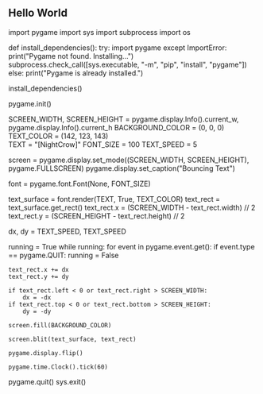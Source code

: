 Hello World 
------------
import pygame
import sys
import subprocess
import os

def install_dependencies():
    try:
        import pygame
    except ImportError:
        print("Pygame not found. Installing...")
        subprocess.check_call([sys.executable, "-m", "pip", "install", "pygame"])
    else:
        print("Pygame is already installed.")

install_dependencies()

pygame.init()

SCREEN_WIDTH, SCREEN_HEIGHT = pygame.display.Info().current_w, pygame.display.Info().current_h
BACKGROUND_COLOR = (0, 0, 0)  
TEXT_COLOR = (142, 123, 143)  
TEXT = "[NightCrow]"
FONT_SIZE = 100
TEXT_SPEED = 5

screen = pygame.display.set_mode((SCREEN_WIDTH, SCREEN_HEIGHT), pygame.FULLSCREEN)
pygame.display.set_caption("Bouncing Text")

font = pygame.font.Font(None, FONT_SIZE)

text_surface = font.render(TEXT, True, TEXT_COLOR)
text_rect = text_surface.get_rect()
text_rect.x = (SCREEN_WIDTH - text_rect.width) // 2
text_rect.y = (SCREEN_HEIGHT - text_rect.height) // 2

dx, dy = TEXT_SPEED, TEXT_SPEED

running = True
while running:
    for event in pygame.event.get():
        if event.type == pygame.QUIT:
            running = False

    text_rect.x += dx
    text_rect.y += dy

    if text_rect.left < 0 or text_rect.right > SCREEN_WIDTH:
        dx = -dx
    if text_rect.top < 0 or text_rect.bottom > SCREEN_HEIGHT:
        dy = -dy

    screen.fill(BACKGROUND_COLOR)

    screen.blit(text_surface, text_rect)

    pygame.display.flip()

    pygame.time.Clock().tick(60)

pygame.quit()
sys.exit()
